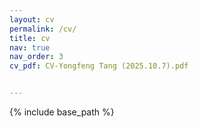 ```yaml
---
layout: cv
permalink: /cv/
title: cv
nav: true
nav_order: 3
cv_pdf: CV-Yongfeng Tang (2025.10.7).pdf


---
```


{% include base_path %}


